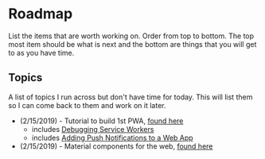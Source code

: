 # Roadmap

List the items that are worth working on. Order from top to bottom. The top most item should be what is next and the bottom are things that you will get to as you have time.

## Topics

A list of topics I run across but don't have time for today. This will list them so I can come back to them and work on it later.
- (2/15/2019) - Tutorial to build 1st PWA, [found here](https://codelabs.developers.google.com/codelabs/your-first-pwapp/index.html)
  - includes [Debugging Service Workers](https://codelabs.developers.google.com/codelabs/debugging-service-workers/index.html#0)
  - includes [Adding Push Notifications to a Web App](https://codelabs.developers.google.com/codelabs/push-notifications/#0)
- (2/15/2019) - Material components for the web, [found here](https://codelabs.developers.google.com/codelabs/mdc-101-web/index.html?index=..%2F..index#0)